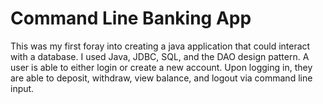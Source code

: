 # Command Line Banking App
This was my first foray into creating a java application that could interact with a database. I used Java, JDBC, SQL, and the DAO design pattern.
A user is able to either login or create a new account. Upon logging in, they are able to deposit, withdraw, view balance, and logout via command line input.
